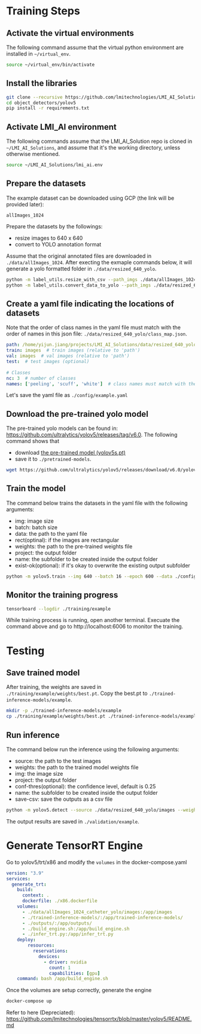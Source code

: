 # Training Steps
## Activate the virtual environments
The following command assume that the virtual python environment are installed in `~/virtual_env`.

```bash
source ~/virtual_env/bin/activate
```
## Install the libraries

```bash
git clone --recursive https://github.com/lmitechnologies/LMI_AI_Solutions.git
cd object_detectors/yolov5
pip install -r requirements.txt
```
## Activate LMI_AI environment
The following commands assume that the LMI_AI_Solution repo is cloned in `~/LMI_AI_Solutions`, and assume that it's the working directory, unless otherwise mentioned.

```bash
source ~/LMI_AI_Solutions/lmi_ai.env 
```

## Prepare the datasets
The example dataset can be downloaded using GCP (the link will be provided later):
```
allImages_1024
```

Prepare the datasets by the followings:
- resize images to 640 x 640
- convert to YOLO annotation format

Assume that the original annotated files are downloaded in `./data/allImages_1024`. After execting the exmaple commands below, it will generate a yolo formatted folder in `./data/resized_640_yolo`.

```bash
python -m label_utils.resize_with_csv --path_imgs ./data/allImages_1024 --out_imsz 640,640 --path_out ./data/resized_640
python -m label_utils.convert_data_to_yolo --path_imgs ./data/resized_640 --path_out ./data/resized_640_yolo
```

## Create a yaml file indicating the locations of datasets
Note that the order of class names in the yaml file must match with the order of names in this json file: `./data/resized_640_yolo/class_map.json`.
```yaml
path: /home/yijun.jiang/projects/LMI_AI_Solutions/data/resized_640_yolo  # dataset root dir (must use absolute path!)
train: images  # train images (relative to 'path')
val: images  # val images (relative to 'path')
test:  # test images (optional)
 
# Classes
nc: 3  # number of classes
names: ['peeling', 'scuff', 'white']  # class names must match with the names in class_map.json
```
Let's save the yaml file as `./config/example.yaml`

## Download the pre-trained yolo model
The pre-trained yolo models can be found in: https://github.com/ultralytics/yolov5/releases/tag/v6.0. 
The following command shows that 
- download [the pre-trained model (yolov5s.pt)](https://github.com/ultralytics/yolov5/releases/download/v6.0/yolov5s.pt)
- save it to `./pretrained-models`.

```bash
wget https://github.com/ultralytics/yolov5/releases/download/v6.0/yolov5s.pt -P ./pretrained-models
```

## Train the model
The command below trains the datasets in the yaml file with the following arguments:
- img: image size
- batch: batch size
- data: the path to the yaml file
- rect(optinal): if the images are rectangular
- weights: the path to the pre-trained weights file
- project: the output folder
- name: the subfolder to be created inside the output folder
- exist-ok(optional): if it's okay to overwrite the existing output subfolder

```bash
python -m yolov5.train --img 640 --batch 16 --epoch 600 --data ./config/example.yaml --weights ./pretrained-models/yolov5s.pt --project ./training --name example --exist-ok
```

## Monitor the training progress
```bash
tensorboard --logdir ./training/example
```
While training process is running, open another terminal.
Execuate the command above and go to http://localhost:6006 to monitor the training.


# Testing
## Save trained model
After training, the weights are saved in `./training/example/weights/best.pt`. Copy the best.pt to `./trained-inference-models/example`.

```bash
mkdir -p ./trained-inference-models/example
cp ./training/example/weights/best.pt ./trained-inference-models/example
```

## Run inference
The command below run the inference using the following arguments:
- source: the path to the test images
- weights: the path to the trained model weights file
- img: the image size
- project: the output folder
- conf-thres(optional): the confidence level, default is 0.25
- name: the subfolder to be created inside the output folder
- save-csv: save the outputs as a csv file

```bash
python -m yolov5.detect --source ./data/resized_640_yolo/images --weights ./trained-inference-models/example/best.pt --img 640 --project ./validation --name example --save-csv
```
The output results are saved in `./validation/example`.

# Generate TensorRT Engine
Go to yolov5/trt/x86 and modify the `volumes` in the docker-compose.yaml
```yaml
version: "3.9"
services:
  generate_trt:
    build:
      context: .
      dockerfile: ./x86.dockerfile
    volumes:
      - ./data/allImages_1024_catheter_yolo/images:/app/images
      - ./trained-inference-models/:/app/trained-inference-models/
      - ./outputs/:/app/outputs/
      - ./build_engine.sh:/app/build_engine.sh
      - ./infer_trt.py:/app/infer_trt.py
    deploy:
        resources:
          reservations:
            devices:
              - driver: nvidia
                count: 1
                capabilities: [gpu]
    command: bash /app/build_engine.sh
``` 
Once the volumes are setup correctly, generate the engine
```bash
docker-compose up
``` 
Refer to here (Depreciated): https://github.com/lmitechnologies/tensorrtx/blob/master/yolov5/README.md
